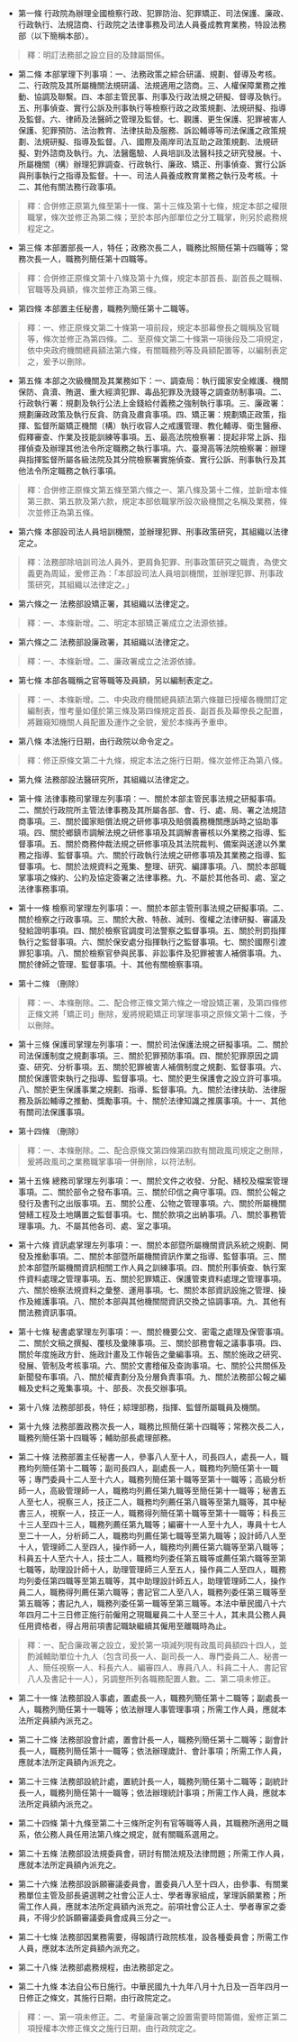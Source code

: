 * 第一條 行政院為辦理全國檢察行政、犯罪防治、犯罪矯正、司法保護、廉政、行政執行、法規諮商、行政院之法律事務及司法人員養成教育業務，特設法務部（以下簡稱本部）。

> 釋：明訂法務部之設立目的及隸屬關係。

* 第二條 本部掌理下列事項：一、法務政策之綜合研議、規劃、督導及考核。二、行政院及其所屬機關法規研議、法規適用之諮商。三、人權保障業務之推動、協調及聯繫。四、本部主管民事、刑事及行政法規之研擬、督導及執行。五、刑事偵查、實行公訴及刑事執行等檢察行政之政策規劃、法規研擬、指導及監督。六、律師及法醫師之管理及監督。七、觀護、更生保護、犯罪被害人保護、犯罪預防、法治教育、法律扶助及服務、訴訟輔導等司法保護之政策規劃、法規研擬、指導及監督。八、國際及兩岸司法互助之政策規劃、法規研擬、對外諮商及執行。九、法醫鑑驗、人員培訓及法醫科技之研究發展。十、所屬機關（構）辦理犯罪調查、行政執行、廉政、矯正、刑事偵查、實行公訴與刑事執行之指導及監督。十一、司法人員養成教育業務之執行及考核。十二、其他有關法務行政事項。

> 釋：合併修正原第九條至第十一條、第十三條及第十七條，規定本部之權限職掌，條次並修正為第二條；至於本部內部單位之分工職掌，則另於處務規程定之。

* 第三條 本部置部長一人，特任；政務次長二人，職務比照簡任第十四職等；常務次長一人，職務列簡任第十四職等。

> 釋：合併修正原條文第十八條及第十九條，規定本部首長、副首長之職稱、官職等及員額，條次並修正為第三條。

* 第四條 本部置主任秘書，職務列簡任第十二職等。

> 釋：一、修正原條文第二十條第一項前段，規定本部幕僚長之職稱及官職等，條次並修正為第四條。二、至原條文第二十條第一項後段及二項規定，依中央政府機關總員額法第六條，有關職務列等及員額配置等，以編制表定之，爰予以刪除。

* 第五條 本部之次級機關及其業務如下：一、調查局：執行國家安全維護、機關保防、貪瀆、賄選、重大經濟犯罪、毒品犯罪及洗錢等之調查防制事項。二、行政執行署：規劃及執行公法上金錢給付義務之強制執行事項。三、廉政署：規劃廉政政策及執行反貪、防貪及肅貪事項。四、矯正署：規劃矯正政策，指揮、監督所屬矯正機關（構）執行收容人之戒護管理、教化輔導、衛生醫療、假釋審查、作業及技能訓練等事項。五、最高法院檢察署：提起非常上訴、指揮偵查及辦理其他法令所定職務之執行事項。六、臺灣高等法院檢察署：辦理與指揮監督所屬各級法院及其分院檢察署實施偵查、實行公訴、刑事執行及其他法令所定職務之執行事項。

> 釋：合併修正原條文第五條至第六條之一、第八條及第十二條，並新增本條第三款、第五款及第六款，規定本部依職掌所設次級機關之名稱及業務，條次並修正為第五條。

* 第六條 本部設司法人員培訓機關，並辦理犯罪、刑事政策研究，其組織以法律定之。

> 釋：法務部除培訓司法人員外，更肩負犯罪、刑事政策研究之職責，為使文義更為周延，爰修正為：「本部設司法人員培訓機關，並辦理犯罪、刑事政策研究，其組織以法律定之。」

* 第六條之一 法務部設矯正署，其組織以法律定之。

> 釋：一、本條新增。二、明定本部矯正署成立之法源依據。

* 第六條之二 法務部設廉政署，其組織以法律定之。

> 釋：一、本條新增。二、廉政署成立之法源依據。

* 第七條 本部各職稱之官等職等及員額，另以編制表定之。

> 釋：一、本條新增。二、中央政府機關總員額法第六條雖已授權各機關訂定編制表，惟考量如僅於第三條及第四條規定首長、副首長及幕僚長之配置，將難窺知機關人員配置及運作之全貌，爰於本條再予重申。

* 第八條 本法施行日期，由行政院以命令定之。

> 釋：修正原條文第二十九條，規定本法之施行日期，條次並修正為第八條。

* 第九條 法務部設法醫研究所，其組織以法律定之。

* 第十條 法律事務司掌理左列事項：一、關於本部主管民事法規之研擬事項。二、關於行政院所主管法律事務及其所屬各部、會、行、處、局、署之法規諮商事項。三、關於國家賠償法規之研修事項及賠償義務機關應訴時之協助事項。四、關於鄉鎮市調解法規之研修事項及其調解書審核以外業務之指導、監督事項。五、關於商務仲裁法規之研修事項及其法院裁判、備案與送達以外業務之指導、監督事項。六、關於行政執行法規之研修事項及其業務之指導、監督事項。七、關於法規資料之蒐集、整理、研究、編譯事項。八、關於本部職掌事項之條約、公約及協定簽署之法律事務。九、不屬於其他各司、處、室之法律事務事項。

* 第十一條 檢察司掌理左列事項：一、關於本部主管刑事法規之研擬事項。二、關於檢察之行政事項。三、關於大赦、特赦、減刑、復權之法律研擬、審議及發給證明事項。四、關於檢察官調度司法警察之監督事項。五、關於刑罰指揮執行之監督事項。六、關於保安處分指揮執行之監督事項。七、關於國際引渡罪犯事項。八、關於檢察官參與民事、非訟事件及犯罪被害人補償事項。九、關於律師之管理、監督事項。十、其他有關檢察事項。

* 第十二條 （刪除）

> 釋：一、本條刪除。二、配合修正條文第六條之一增設矯正署，及第四條修正條文將「矯正司」刪除，爰將規範矯正司掌理事項之原條文第十二條，予以刪除。

* 第十三條 保護司掌理左列事項：一、關於司法保護法規之研擬事項。二、關於司法保護制度之規劃事項。三、關於犯罪預防事項。四、關於犯罪原因之調查、研究、分析事項。五、關於犯罪被害人補償制度之規劃、監督事項。六、關於保護管束執行之指導、監督事項。七、關於更生保護會之設立許可事項。八、關於更生保護事業之規劃、指導、監督事項。九、關於法律扶助、法律服務及訴訟輔導之推動、獎勵事項。十、關於法律知識之推廣事項。十一、其他有關司法保護事項。

* 第十四條 （刪除）

> 釋：一、本條刪除。二、配合原條文第四條第四款有關政風司規定之刪除，爰將政風司之業務職掌事項一併刪除，以符法制。

* 第十五條 總務司掌理左列事項：一、關於文件之收發、分配、繕校及檔案管理事項。二、關於部令之發布事項。三、關於印信之典守事項。四、關於公報之發行及書刊之出版事項。五、關於公產、公物之管理事項。六、關於所屬機關營繕工程及土地購置之監督事項。七、關於款項之出納事項。八、關於事務管理事項。九、不屬其他各司、處、室之事項。

* 第十六條 資訊處掌理左列事項：一、關於本部暨所屬機關資訊系統之規劃、開發及推動事項。二、關於本部暨所屬機關資訊作業之指導、監督事項。三、關於本部暨所屬機關資訊相關工作人員之訓練事項。四、關於刑事偵查、執行案件資料處理之管理事項。五、關於犯罪矯正、保護管束資料處理之管理事項。六、關於檢察法規資料之彙整、運用事項。七、關於本部資訊設施之管理、操作及維護事項。八、關於本部與其他機關間資訊交換之協調事項。九、其他有關法務資訊事項。

* 第十七條 秘書處掌理左列事項：一、關於機要公文、密電之處理及保管事項。二、關於文稿之撰擬、覆核及彙陳事項。三、關於部務會報之議事事項。四、關於年度施政方針、施政計畫及工作報告之彙編事項。五、關於施政之研究、發展、管制及考核事項。六、關於文書稽催及查詢事項。七、關於公共關係及新聞發布事項。八、關於權責劃分及分層負責事項。九、關於法務部公報之編輯及史料之蒐集事項。十、部長、次長交辦事項。

* 第十八條 法務部部長，特任；綜理部務，指揮、監督所屬職員及機關。

* 第十九條 法務部置政務次長一人，職務比照簡任第十四職等；常務次長二人，職務列簡任第十四職等；輔助部長處理部務。

* 第二十條 法務部置主任秘書一人，參事八人至十人，司長四人，處長一人，職務均列簡任第十二職等；副司長四人，副處長一人，職務均列簡任第十一職等；專門委員十二人至十六人，職務列簡任第十職等至第十一職等；高級分析師一人，高級管理師一人，職務均列薦任第九職等至簡任第十一職等；秘書五人至七人，視察三人，技正二人，職務均列薦任第八職等至第九職等，其中秘書三人，視察一人，技正一人，職務得列簡任第十職等至第十一職等；科長三十三人至四十三人，職務列薦任第九職等；編審十一人至十九人，專員十七人至二十一人，分析師二人，職務均列薦任第七職等至第九職等；設計師八人至十人，管理師二人至四人，操作師一人，職務均列薦任第六職等至第八職等；科員五十人至六十人，技士二人，職務均列委任第五職等或薦任第六職等至第七職等，助理設計師十人，助理管理師三人至五人，操作員二人至四人，職務均列委任第四職等至第五職等，其中助理設計師五人，助理管理師二人，操作員二人，職務得列薦任第六職等；書記官二人至八人，職務列委任第三職等至第五職等；書記九人，職務列委任第一職等至第三職等。本法中華民國八十六年四月二十三日修正施行前僱用之現職雇員二十人至三十人，其未具公務人員任用資格者，得占用前項書記職缺繼續其僱用至離職時為止。

> 釋：一、配合廉政署之設立，爰於第一項減列現有政風司員額四十四人，並酌減輔助單位十九人（包含司長一人、副司長一人、專門委員二人、秘書一人、簡任視察一人、科長六人、編審四人、專員八人、科員二十人、書記官八人及書記十一人），另調整所列各職務配置人數。二、第二項未修正。

* 第二十一條 法務部設人事處，置處長一人，職務列簡任第十二職等；副處長一人，職務列簡任第十一職等；依法辦理人事管理事項；所需工作人員，應就本法所定員額內派充之。

* 第二十二條 法務部設會計處，置會計長一人，職務列簡任第十二職等；副會計長一人，職務列簡任第十一職等；依法辦理歲計、會計事項；所需工作人員，應就本法所定員額內派充之。

* 第二十三條 法務部設統計處，置統計長一人，職務列簡任第十二職等；副統計長一人，職務列簡任第十一職等；依法辦理統計事項；所需工作人員，應就本法所定員額內派充之。

* 第二十四條 第十九條至第二十三條所定列有官等職等人員，其職務所適用之職系，依公務人員任用法第八條之規定，就有關職系選用之。

* 第二十五條 法務部設法規委員會，研討有關法規及法律問題；所需工作人員，應就本法所定員額內派充之。

* 第二十六條 法務部設訴願審議委員會，置委員八人至十四人，由參事、有關業務單位主管及部長遴選聘之社會公正人士、學者專家組成，掌理訴願業務；所需工作人員，應就本法所定員額內派充之。前項社會公正人士、學者專家之委員，不得少於訴願審議委員會成員三分之一。

* 第二十七條 法務部因業務需要，得報請行政院核准，設各種委員會；所需工作人員，應就本法所定員額內派充之。

* 第二十八條 法務部處務規程，由法務部定之。

* 第二十九條 本法自公布日施行。中華民國九十九年八月十九日及一百年四月一日修正之條文，其施行日期，由行政院定之。

> 釋：一、第一項未修正。二、考量廉政署之設置需要時間籌備，爰修正第二項授權本次修正條文之施行日期，由行政院定之。

